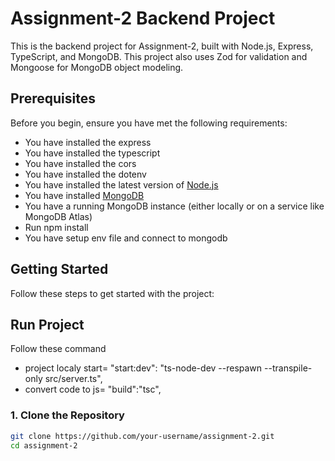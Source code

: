# Assignment-2 Backend Project

This is the backend project for Assignment-2, built with Node.js, Express, TypeScript, and MongoDB. This project also uses Zod for validation and Mongoose for MongoDB object modeling.

## Prerequisites

Before you begin, ensure you have met the following requirements:

- You have installed the express
- You have installed the typescript
- You have installed the cors
- You have installed the dotenv
- You have installed the latest version of [Node.js](https://nodejs.org/en/download/)
- You have installed [MongoDB](https://docs.mongodb.com/manual/installation/)
- You have a running MongoDB instance (either locally or on a service like MongoDB Atlas)
- Run npm install
- You have setup env file and connect to mongodb

## Getting Started

Follow these steps to get started with the project:

## Run Project

Follow these command

- project localy start= "start:dev": "ts-node-dev --respawn --transpile-only src/server.ts",
- convert code to js= "build":"tsc",

### 1. Clone the Repository

```bash
git clone https://github.com/your-username/assignment-2.git
cd assignment-2
```
